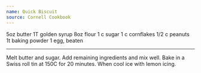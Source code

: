 ```yaml
---
name: Quick Biscuit
source: Cornell Cookbook
---
```


5oz butter
1T golden syrup
8oz flour
1 c sugar
1 c cornflakes
1/2 c peanuts
1t baking powder
1 egg, beaten

---

Melt butter and sugar.  Add remaining ingredients and mix well.  Bake in a Swiss roll tin at 150C for 20 minutes.  When cool ice with lemon icing.

